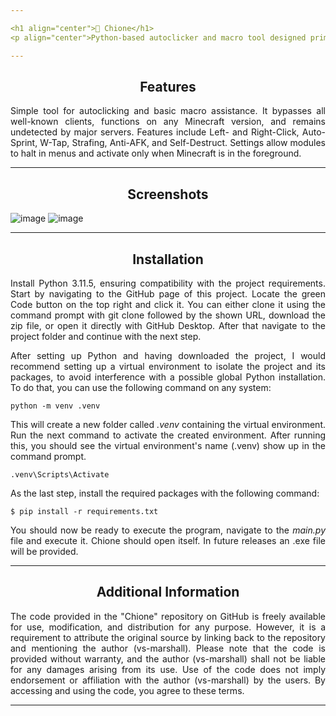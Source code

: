 ```yaml
---

<h1 align="center">🔮 Chione</h1>
<p align="center">Python-based autoclicker and macro tool designed primarily for the videogame Minecraft.</p>

---
```


<h2 align="center">Features</h2>

<div align="justify">
<p>Simple tool for autoclicking and basic macro assistance. It bypasses all well-known clients, functions on any Minecraft version, and remains undetected by major servers. Features include Left- and Right-Click, Auto-Sprint, W-Tap, Strafing, Anti-AFK, and Self-Destruct. Settings allow modules to halt in menus and activate only when Minecraft is in the foreground.</p>
</div>

---

<h2 align="center">Screenshots</h2>

![image](https://github.com/vs-marshall/Chione/assets/78146861/872fe639-5232-42be-a7e4-913b0df90e93)
![image](https://github.com/vs-marshall/Chione/assets/78146861/d0c35cde-0d0c-41ce-bc61-c57b8e0ab6d5)

---

<h2 align="center">Installation</h2>

<div align="justify">
<p>Install Python 3.11.5, ensuring compatibility with the project requirements. Start by navigating to the GitHub page of this project. Locate the green Code button on the top right and click it. You can either clone it using the command prompt with git clone followed by the shown URL, download the zip file, or open it directly with GitHub Desktop. After that navigate to the project folder and continue with the next step.</p>
</div>

<div align="justify">
<p>After setting up Python and having downloaded the project, I would recommend setting up a virtual environment to isolate the project and its packages, to avoid interference with a possible global Python installation. To do that, you can use the following command on any system:</p>
</div>

```
python -m venv .venv
```

<div align="justify">
<p>This will create a new folder called <i>.venv</i> containing the virtual environment. Run the next command to activate the created environment. After running this, you should see the virtual environment's name (.venv) show up in the command prompt.</p>
</div>

```
.venv\Scripts\Activate
```

<div align="justify">
<p>As the last step, install the required packages with the following command:</p>
</div>

```
$ pip install -r requirements.txt
```

<div align="justify">
<p>You should now be ready to execute the program, navigate to the <i>main.py</i> file and execute it. Chione should open itself. In future releases an .exe file will be provided.</p>
</div>

---

<h2 align="center">Additional Information</h2>

<div align="justify">
<p>The code provided in the "Chione" repository on GitHub is freely available for use, modification, and distribution for any purpose. However, it is a requirement to attribute the original source by linking back to the repository and mentioning the author (vs-marshall). Please note that the code is provided without warranty, and the author (vs-marshall) shall not be liable for any damages arising from its use. Use of the code does not imply endorsement or affiliation with the author (vs-marshall) by the users. By accessing and using the code, you agree to these terms.</p>
</div>

---
